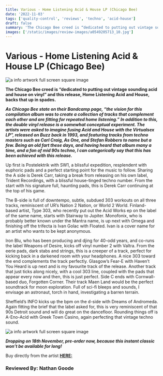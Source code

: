 ```yaml
---
title: Various - Home Listening Acid & House LP (Chicago Bee)
date: '2022-11-03'
tags: ['quality-control', 'reviews', 'techno', 'acid-house']
draft: false
summary: 'The Chicago Bee creed is “dedicated to putting out vintage sounding acid and house on vinyl” and this release, Home Listening Acid and House, backs that up in spades.'
images: ['/static/images/review-images/a0549205713_10.jpg']
---
```


# Various - Home Listening Acid & House LP (Chicago Bee)

<div className="my-1 px-2 phone: w-full desktop: overflow-hidden xl:my-1 xl:px-2 xl:w-1/2">
  <Image
    alt="a info artwork full screen square image"
    src="/static/images/review-images/a0549205713_10.jpg"
    width={700}
    height={700}
  />
</div>

**The Chicago Bee creed is “dedicated to putting out vintage sounding acid and house on vinyl” and this release, Home Listening Acid and House, backs that up in spades.**

**_As Chicago Bee state on their Bandcamp page, “the vision for this compilation album was to create a collection of tracks that complement each other and are fitting for repeated home listening.” In addition to this, the double vinyl release is a somewhat conceptual experiment. The artists were asked to imagine fusing Acid and House with the Virtualsex LP”, released on Buzz back in 1993, and featuring tracks from techno masters such as Carl Craig, As One, and Stefan Robbers to name but a few. Being an old fart these days, and having heard that album many a time, and a fan of mid 90s techno, I can categorically say that this has been achieved with this release._**

Up first is Postelektrik with SW1, a blissful expedition, resplendent with euphoric pads and a perfect starting point for the music to follow. Sharing the A side is Derek Carr, taking a break from releasing on his own label, Trident Recordings, with a blissful house-tinged techno number. From the start with his signature full, haunting pads, this is Derek Carr continuing at the top of his game.

The B-side is full of downtempo, subtle, subdued 303 workouts on all three tracks, reminiscent of UR’s Nation 2 Nation, or World 2 World. Finland-based artist, Type 303, who recently put out the Acid Works ep on the label of the same name, starts with Stairway to Jupiter. Monofonix, who is probably better known under the Mantra name, is up next with Omega and finishing off the trifecta is Ivan Golac with Floated. Ivan is a cover name for an artist who wants to be kept anonymous.

Iron Blu, who has been producing and djing for 40-odd years, and co-runs the label Weapons of Desire, kicks off vinyl number 2 with Valtra. From the eerie pads, dark stabs and strings, this is a creeper of a track, perfect for kicking back in a darkened room with your headphones. A nice 303 toward the end complements the track perfectly. Glasgow’s Fear-E with Haven’t You Heard is up next and is my favourite track of the release. Another track that just ticks along nicely, with a cool 303 line, coupled with the pads that appear every now and then, this is just perfect. Side C ends with Cornwall-based duo, Forgotten Corner. Their track Maen Land would be the perfect soundtrack for moon exploration. Full of sci-fi bleeps and sounds, I envisage an astronaut, torch in hand, investigating a barren terrain.

Sheffield’s INFO kicks up the bpm on the d-side with Dreams of Andromeda. Again fitting the brief that the label asked for, this is very reminiscent of that 90s Detroit sound and will do great on the dancefloor. Rounding things off is A-Eno-Acid with Greek Town Casino, again perfecting that vintage techno sound.

<div className="my-1 px-2 phone: w-full desktop: overflow-hidden xl:my-1 xl:px-2 xl:w-1/2">
  <Image
    alt="a info artwork full screen square image"
    src="/static/images/review-images/0016459197_10.jpg"
    width={700}
    height={700}
  />
</div>

**_Dropping on 18th November, pre-order now, because this instant classic won’t be available for long!_**

Buy directly from the artist [**HERE:**](https://a-eno-acid.bandcamp.com/album/home-listening-acid-and-house)

### Reviewed By: Nathan Goode
